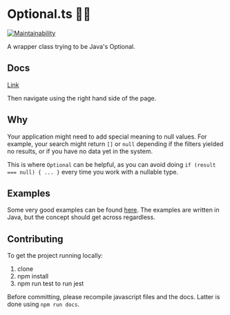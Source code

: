 # Optional.ts 🤷‍♂️
[![Maintainability](https://api.codeclimate.com/v1/badges/702b920220cbcf5e8894/maintainability)](https://codeclimate.com/github/kreatemore/optional-ts/maintainability)


A wrapper class trying to be Java's Optional.

## Docs
[Link](https://kreatemore.github.io/optional-ts/index.html)

Then navigate using the right hand side of the page. 

## Why

Your application might need to add special meaning to null values.
For example, your search might return `[]` or `null` depending if the
filters yielded no results, or if you have no data yet in the system.

This is where `Optional` can be helpful, as you can avoid doing 
`if (result === null) { ... }` every time you work with a nullable type.
 
 ## Examples
 
Some very good examples can be found [here](http://www.baeldung.com/java-optional).
The examples are written in Java, but the concept should get across regardless.

## Contributing

To get the project running locally:

1. clone
2. npm install
3. npm run test to run jest

Before committing, please recompile javascript files and the docs.
Latter is done using `npm run docs`.
